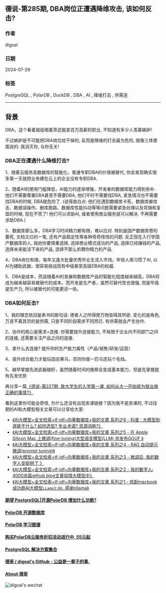 ## 德说-第285期, DBA岗位正遭遇降维攻击, 该如何反击?  
                
### 作者                                                
digoal                                                
                                 
### 日期                                      
2024-07-26                        
                                                
### 标签          
PostgreSQL , PolarDB , DuckDB , DBA , AI , 降维打击 , 供需连        
                                        
----                
                   
## 背景     
DBA，这个看着报纸喝着茶还能拿百万高薪的职业, 不知道有多少人羡慕嫉妒!   
  
不过嫉妒是不可能把DBA岗位给干掉的, 反而是降维的打击最为危险, 就像三体里面说的: 我消灭你, 与你无关!   
  
### DBA正在遭遇什么降维打击?   
  
1、随着云服务及数据库的智能化，普通专职DBA的价值被替代, 你会发现确实很多第一天就把业务建在云上的企业没有专职DBA.    
  
2、随着AI的使用门槛降低，AI能力的逐渐增强，开发者的数据库能力得到弥补. 他们不需要尊重DBA甚至不需要DBA, 他们平时不需要找DBA, 紧急情况也不需要找DBA的时候, DBA就危险了.   (说得直白点: 他们在遇到数据库卡死、数据库被攻击、数据误操作、删库跑路、数据库性能抖动等等问题需要紧急处理以及背锅和复盘的时候, 现在不慌了! 他们可以求助AI, 或者使用商业服务就可以解决. 不再需要求助DBA.)    
  
3、数据库那么多，DBA学习时间精力都有限，难以应对. 特别是国产数据库卷的要死, 文档又烂的一笔, 还有产品稳定性等各种奇奇怪怪的问题. 反正现在入行学国产数据库的人, 我劝你要慎重选择, 选择商业模式成功的产品, 选择已经赚钱的产品, 选择未来能活下来的产品, 选择不那么折腾你精力的产品.    
  
4、DBA岗位有限，每年又逢大批量优秀毕业生流入市场，年轻人用习惯了AI, 以AI为辅助武器，很容易挑战现有中级甚至高级DBA的权威.   
  
5、DBA是成本，而且随着AI的发展和数据库产品的智能化程度越来越高，DBA将成为越来越容易被替代的成本。而开发是生产者，虽然可替代性也很强, 但是毕竟是生产力, 所以被替代的可能更迟一些。    
  
  
### DBA如何反击?    
  
1、我的理念依旧是素书的那句话: 德者人之所得使万物皆得其所欲. 变化的是角色, 万变不离其宗的是供需, 只是不同阶段需求不同而已. 有供需就会产生协作.     
  
2、协作的核心是需求+连接. 你需要提升连接能力, 不局限于企业内不同部门之间的连接, 还需要关注产品之间的连接.    
  
3、拿什么去连接? 提升你的生产能力属性（产品/销售/研发/运营）    
  
4、提升综合能力才能玩田忌赛马，否则你就一匹马还玩个毛线。  
  
5、越早掌握先进武器越好，虽然随着时间的推移会变成基本能力，但是先掌握就有先发优势  
  
再分享一篇[《德说-第227期, 致大学生的入学第一课, 如何从大一开始就为就业做正确的事情?》](../202305/20230513_01.md)  
  
看到这里你可能会奇怪, 为什么还没有出现卖课链接？因为我不是卖课的, 不过往期的AI和大模型相关文章可以分享给大家:    
- [《AI大模型+全文检索+tf-idf+向量数据库+我的文章 系列之6 - 科普 : 大模型到底能干什么? 如何选型? 专业术语? 资源消耗?》](../202407/20240725_01.md)           
- [《AI大模型+全文检索+tf-idf+向量数据库+我的文章 系列之5 - 在 Apple Silicon Mac 上微调(fine-tuning)大型语言模型(LLM) 并发布GGUF 》](../202407/20240724_01.md)          
- [《AI大模型+全文检索+tf-idf+向量数据库+我的文章 系列之4 - RAG 自动提示微调(prompt tuning)》](../202407/20240723_01.md)             
- [《AI大模型+全文检索+tf-idf+向量数据库+我的文章 系列之3 - 微调后, 我的数字人变聪明了 》](../202407/20240722_01.md)             
- [《AI大模型+全文检索+tf-idf+向量数据库+我的文章 系列之2 - 我的数字人: 4000余篇github blog文章投喂大模型中》](../202407/20240719_01.md)            
- [《AI大模型+全文检索+tf-idf+向量数据库+我的文章 系列之1 - 低配macbook成功跑AI大模型`LLama3:8b`, 感谢ollama》](../202407/20240718_01.md)      
  
  
  
#### [期望 PostgreSQL|开源PolarDB 增加什么功能?](https://github.com/digoal/blog/issues/76 "269ac3d1c492e938c0191101c7238216")
  
  
#### [PolarDB 开源数据库](https://openpolardb.com/home "57258f76c37864c6e6d23383d05714ea")
  
  
#### [PolarDB 学习图谱](https://www.aliyun.com/database/openpolardb/activity "8642f60e04ed0c814bf9cb9677976bd4")
  
  
#### [购买PolarDB云服务折扣活动进行中, 55元起](https://www.aliyun.com/activity/new/polardb-yunparter?userCode=bsb3t4al "e0495c413bedacabb75ff1e880be465a")
  
  
#### [PostgreSQL 解决方案集合](../201706/20170601_02.md "40cff096e9ed7122c512b35d8561d9c8")
  
  
#### [德哥 / digoal's Github - 公益是一辈子的事.](https://github.com/digoal/blog/blob/master/README.md "22709685feb7cab07d30f30387f0a9ae")
  
  
#### [About 德哥](https://github.com/digoal/blog/blob/master/me/readme.md "a37735981e7704886ffd590565582dd0")
  
  
![digoal's wechat](../pic/digoal_weixin.jpg "f7ad92eeba24523fd47a6e1a0e691b59")
  

